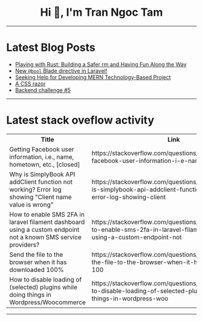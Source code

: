 <h1 align="center">Hi 👋, I'm Tran Ngoc Tam</h1>

---

# Latest Blog Posts 
<!-- BLOG-POST-LIST:START -->
- [Playing with Rust: Building a Safer rm and Having Fun Along the Way](https://dev.to/douglasmakey/playing-with-rust-building-a-safer-rm-and-having-fun-along-the-way-55m6)
- [New `@bool` Blade directive in Laravel!](https://dev.to/codewithcaen/new-bool-blade-directive-in-laravel-3cob)
- [Seeking Help for Developing MERN Technology-Based Project](https://dev.to/sonukds/seeking-help-for-developing-mern-technology-based-project-2dmd)
- [A CSS razor](https://dev.to/rocambille/a-css-razor-241k)
- [Backend challenge #5](https://dev.to/caresle/backend-challenge-5-2d17)
<!-- BLOG-POST-LIST:END -->

---

# Latest stack oveflow activity
<table>
  <tr><th>Title</th><th>Link</th></tr>
  <!-- STACKOVERFLOW:START --><tr><td>Getting Facebook user information, i.e., name, hometown, etc., [closed]</td><td>https://stackoverflow.com/questions/79107493/getting-facebook-user-information-i-e-name-hometown-etc</td></tr><tr><td>Why is SimplyBook API addClient function not working? Error log showing &quot;Client name value is wrong&quot;</td><td>https://stackoverflow.com/questions/79107251/why-is-simplybook-api-addclient-function-not-working-error-log-showing-client</td></tr><tr><td>How to enable SMS 2FA in laravel filament dashboard using a custom endpoint not a known SMS service providers?</td><td>https://stackoverflow.com/questions/79106985/how-to-enable-sms-2fa-in-laravel-filament-dashboard-using-a-custom-endpoint-not</td></tr><tr><td>Send the file to the browser when it has downloaded 100%</td><td>https://stackoverflow.com/questions/79106914/send-the-file-to-the-browser-when-it-has-downloaded-100</td></tr><tr><td>How to disable loading of &lpar;selected&rpar; plugins while doing things in Wordpress/Woocommerce</td><td>https://stackoverflow.com/questions/79106894/how-to-disable-loading-of-selected-plugins-while-doing-things-in-wordpress-woo</td></tr><!-- STACKOVERFLOW:END -->
</table>

---


